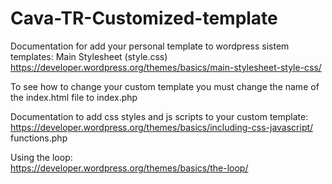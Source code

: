 # Cava-TR-Customized-template

Documentation for add your personal template to wordpress sistem templates:
Main Stylesheet (style.css)
https://developer.wordpress.org/themes/basics/main-stylesheet-style-css/

To see how to change your custom template you must change the name of the index.html file to index.php


Documentation to add css styles and js scripts to your custom template:<br>
https://developer.wordpress.org/themes/basics/including-css-javascript/
functions.php

Using the loop:<br>
https://developer.wordpress.org/themes/basics/the-loop/
